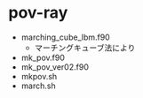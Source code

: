 # pov-ray
- marching_cube_lbm.f90
  - マーチングキューブ法により
- mk_pov.f90
- mk_pov_ver02.f90
- mkpov.sh
- march.sh
